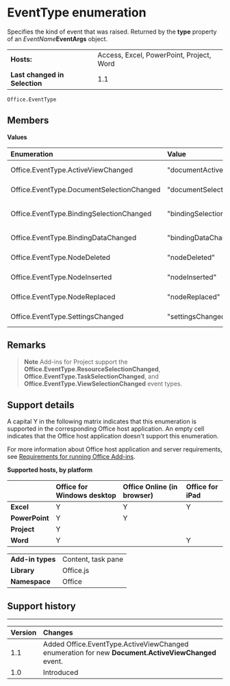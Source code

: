 
# EventType enumeration
Specifies the kind of event that was raised. Returned by the  **type** property of an _EventName_**EventArgs** object.

|||
|:-----|:-----|
|**Hosts:**|Access, Excel, PowerPoint, Project, Word|
|**Last changed in Selection**|1.1|

```
Office.EventType
```


## Members


**Values**


|Enumeration|Value|Description|
|:-----|:-----|:-----|
|Office.EventType.ActiveViewChanged|"documentActiveViewChanged"|A [Document.ActiveViewChanged](../../reference/shared/document.activeviewchanged.md) event was raised.|
|Office.EventType.DocumentSelectionChanged|"documentSelectionChanged"|A [Document.SelectionChanged](../../reference/shared/document.selectionchanged.event.md) event was raised.|
|Office.EventType.BindingSelectionChanged|"bindingSelectionChanged"|A [Binding.BindingSelectionChanged](../../reference/shared/binding.bindingselectionchangedevent.md) event was raised.|
|Office.EventType.BindingDataChanged|"bindingDataChanged"|A [Binding.BindingDataChanged](../../reference/shared/binding.bindingdatachangedevent.md) event was raised.|
|Office.EventType.NodeDeleted|"nodeDeleted"|A [CustomXmlPart.nodeDeleted](../../reference/shared/customxmlpart.nodedeleted.event.md) event was raised.|
|Office.EventType.NodeInserted|"nodeInserted"|A [CustomXmlPart.nodeInserted](../../reference/shared/customxmlpart.nodeinserted.event.md) event was raised.|
|Office.EventType.NodeReplaced|"nodeReplaced"|A [CustomXmlPart.nodeReplaced](../../reference/shared/customxmlpart.nodereplaced.event.md) event was raised.|
|Office.EventType.SettingsChanged|"settingsChanged"|A [Settings.settingsChanged](../../reference/shared/settings.settingschangedevent.md) event was raised.|

## Remarks


 >**Note**  Add-ins for Project support the  **Office.EventType.ResourceSelectionChanged**,  **Office.EventType.TaskSelectionChanged**, and  **Office.EventType.ViewSelectionChanged** event types.


## Support details


A capital Y in the following matrix indicates that this enumeration is supported in the corresponding Office host application. An empty cell indicates that the Office host application doesn't support this enumeration.

For more information about Office host application and server requirements, see [Requirements for running Office Add-ins](../../docs/overview/requirements-for-running-office-add-ins.md).


**Supported hosts, by platform**


||**Office for Windows desktop**|**Office Online (in browser)**|**Office for iPad**|
|:-----|:-----|:-----|:-----|
|**Excel**|Y|Y|Y|
|**PowerPoint**|Y|Y||
|**Project**|Y|||
|**Word**|Y||Y|

|||
|:-----|:-----|
|**Add-in types**|Content, task pane|
|**Library**|Office.js|
|**Namespace**|Office|

## Support history



****


|**Version**|**Changes**|
|:-----|:-----|
|1.1| Added Office.EventType.ActiveViewChanged enumeration for new **Document.ActiveViewChanged** event.|
|1.0|Introduced|
